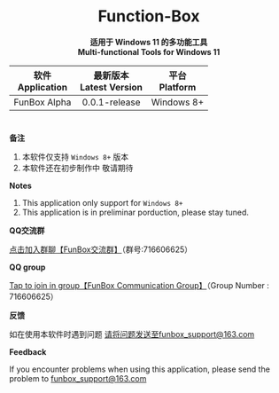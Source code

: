 <div align="center">
  
# Function-Box

**适用于 Windows 11 的多功能工具**                                        
**Multi-functional Tools for Windows 11**

| 软件</br>Application | 最新版本</br>Latest Version | 平台</br>Platform |
| :-: | :-: | :-: |
| FunBox Alpha | 0.0.1-release | Windows 8+ |

</div>

#               

**备注**

1.  <span id="ref2">本软件仅支持 `Windows 8+` 版本</span>
2.  <span id="ref2">本软件还在初步制作中 敬请期待</span>

**Notes**

1. <span id="ref1_en">This application only support for `Windows 8+`</span>
2. <span id="ref2_en">This application is in preliminar porduction, please stay tuned.</span>    

**QQ交流群**

[点击加入群聊【FunBox交流群】](https://qm.qq.com/cgi-bin/qm/qr?k=jwCZyFnvFKy6eEf8tmZnsLqA-rrc0EcC&authKey=OPsPPRiQoBkAXBqNeylFejhp7CpX10VU00RNpWkjmmQgtggR0Pe00L8gLESqLmCL&noverify=0)（群号:716606625）

**QQ group**

[Tap to join in group【FunBox Communication Group】](https://qm.qq.com/cgi-bin/qm/qr?k=jwCZyFnvFKy6eEf8tmZnsLqA-rrc0EcC&authKey=OPsPPRiQoBkAXBqNeylFejhp7CpX10VU00RNpWkjmmQgtggR0Pe00L8gLESqLmCL&noverify=0)（Group Number : 716606625）
  
**反馈**

如在使用本软件时遇到问题 请将问题发送至funbox_support@163.com

**Feedback**

If you encounter problems when using this application, please send the problem to funbox_support@163.com
